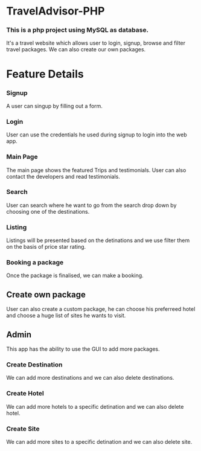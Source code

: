 # TravelAdvisor-PHP
### This is a php project using MySQL as database.
It's a travel website which allows user to login, signup, browse and filter travel packages.
We can also create our own packages.

# Feature Details

### Signup
A user can singup by filling out a form.

### Login
User can use the credentials he used during signup to login into the web app.

### Main Page
The main page shows the featured Trips and testimonials.
User can also contact the developers and read testimonials.

### Search
User can search where he want to go from the search drop down by choosing one of the destinations.
### Listing
Listings will be presented based on the detinations and we use filter them on the basis of price star rating.

### Booking a package
Once the package is finalised, we can make a booking.

## Create own package
User can also create a custom package, he can choose his preferreed hotel and choose a huge list of sites he wants to visit.

## Admin
This app has the ability to use the GUI to add more packages.

### Create Destination
We can add more destinations and we can also delete destinations.

### Create Hotel
We can add more hotels to a specific detination and we can also delete hotel.

### Create Site
We can add more sites to a specific detination and we can also delete site.
